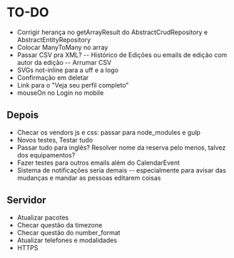 # TO-DO

- Corrigir herança no getArrayResult do AbstractCrudRepository e AbstractEntityRepository
- Colocar ManyToMany no array
- Passar CSV pra XML?
-- Histórico de Edições ou emails de edição com autor da edição
-- Arrumar CSV
- SVGs not-inline para a uff e a logo
- Confirmação em deletar
- Link para o "Veja seu perfil completo"
- mouseOn no Login no mobile

## Depois

- Checar os vendors js e css: passar para node_modules e gulp
- Novos testes, Testar tudo
- Passar tudo para inglês? Resolver nome da reserva pelo menos, talvez dos equipamentos?
- Fazer testes para outros emails além do CalendarEvent
- Sistema de notificações seria demais -- especialmente para avisar das mudanças e mandar as pessoas editarem coisas

## Servidor

- Atualizar pacotes
- Checar questão da timezone
- Checar questão do number_format
- Atualizar telefones e modalidades
- HTTPS
